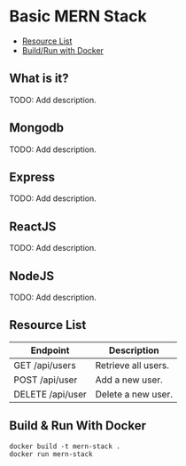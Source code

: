# Basic MERN Stack
- [Resource List](https://github.com/maknop/basic-mern-stack#resource-list)
- [Build/Run with Docker](https://github.com/maknop/basic-mern-stack#build-&-run-with-docker)

## What is it?
TODO: Add description.

## Mongodb
TODO: Add description.

## Express
TODO: Add description.

## ReactJS
TODO: Add description.

## NodeJS
TODO: Add description.

## Resource List
| Endpoint           | Description         |  
| ------------------ | ------------------- |  
| GET /api/users     | Retrieve all users. |  
| POST /api/user     | Add a new user.     |   
| DELETE /api/user   | Delete a new user.  |  
 
 ## Build & Run With Docker
 ```
docker build -t mern-stack .
docker run mern-stack
 ```